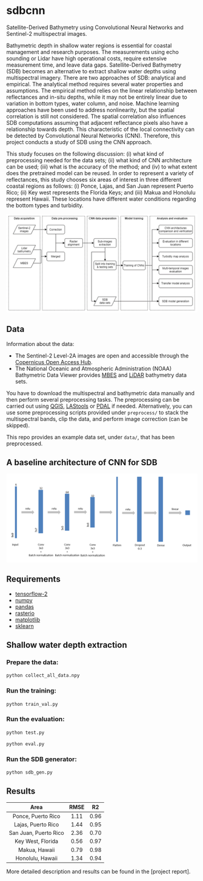# sdbcnn
Satellite-Derived Bathymetry using Convolutional Neural Networks and Sentinel-2 multispectral images.

Bathymetric depth in shallow water regions is essential for coastal management and research purposes. The measurements using echo sounding or Lidar have high operational costs, require extensive measurement time, and leave data gaps. Satellite-Derived Bathymetry (SDB) becomes an alternative to extract shallow water depths using multispectral imagery. There are two approaches of SDB: analytical and empirical. The analytical method requires several water properties and assumptions. The empirical method relies on the linear relationship between reflectances and in-situ depths, while it may not be entirely linear due to variation in bottom types, water column, and noise. Machine learning approaches have been used to address nonlinearity, but the spatial correlation is still not considered. The spatial correlation also influences SDB computations assuming that adjacent reflectance pixels also have a relationship towards depth. This characteristic of the local connectivity can be detected by Convolutional Neural Networks (CNN). Therefore, this project conducts a study of SDB using the CNN approach.

This study focuses on the following discussion: (i) what kind of preprocessing needed for the data sets; (ii) what kind of CNN architecture can be used; (iii) what is the accuracy of the method; and (iv) to what extent does the pretrained model can be reused. In order to represent a variety of reflectances, this study chooses six areas of interest in three different coastal regions as follows: (i) Ponce, Lajas, and San Juan represent Puerto Rico; (ii) Key west represents the Florida Keys; and (iii) Makua and Honolulu represent Hawaii. These locations have different water conditions regarding the bottom types and turbidity.

<p float="left">
    <img src="image/methodology.png"/>
</p>

## Data
Information about the data:
- The Sentinel-2 Level-2A images are open and accessible through the [Copernicus Open Access Hub](https://scihub.copernicus.eu/).
- The National Oceanic and Atmospheric Administration (NOAA) Bathymetric Data Viewer provides [MBES](https://maps.ngdc.noaa.gov/viewers/bathymetry/) and [LiDAR](https://coast.noaa.gov/dataviewer/\#/lidar/search/) bathymetry data sets.

You have to download the multispectral and bathymetric data manually and then perform several preprocessing tasks. The preprocessing can be carried out using [QGIS](https://qgis.org/en/site/), [LAStools](https://rapidlasso.com/lastools/) or [PDAL](https://pdal.io/) if needed. Alternatively, you can use some preprocessing scripts provided under `preprocess/` to stack the multispectral bands, clip the data, and perform image correction (can be skipped).

This repo provides an example data set, under `data/`, that has been preprocessed.

## A baseline architecture of CNN for SDB
<p float="left">
    <img src="image/architecture.png"/>
</p>

## Requirements
- [tensorflow-2](https://www.tensorflow.org/)
- [numpy](https://numpy.org/)
- [pandas](https://pandas.pydata.org/)
- [rasterio](https://rasterio.readthedocs.io/en/latest/)
- [matplotlib](https://matplotlib.org/)
- [sklearn](https://scikit-learn.org/stable/)

## Shallow water depth extraction
### Prepare the data:
```
python collect_all_data.npy
```

### Run the training:
```
python train_val.py
```

### Run the evaluation:
```
python test.py
```
```
python eval.py
```

### Run the SDB generator:
```
python sdb_gen.py
```

## Results
| Area                  | RMSE  | R2    | 
| :---:                 | :---: | :---: | 
| Ponce, Puerto Rico    | 1.11  | 0.96  |
| Lajas, Puerto Rico    | 1.44  | 0.95  |
| San Juan, Puerto Rico | 2.36  | 0.70  |
| Key West, Florida     | 0.56  | 0.97  |
| Makua, Hawaii         | 0.79  | 0.98  |
| Honolulu, Hawaii      | 1.34  | 0.94  |

More detailed description and results can be found in the [project report].
